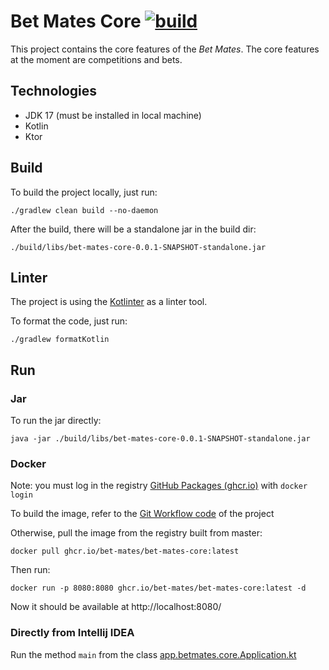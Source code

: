 # Bet Mates Core [![build](https://github.com/bet-mates/bet-mates-core/actions/workflows/gradle.yml/badge.svg?branch=main)](https://github.com/bet-mates/bet-mates-core/actions/workflows/gradle.yml)

This project contains the core features of the *Bet Mates*. The core features at the moment are competitions and bets.

## Technologies

- JDK 17 (must be installed in local machine)
- Kotlin
- Ktor

## Build

To build the project locally, just run:

```
./gradlew clean build --no-daemon
```

After the build, there will be a standalone jar in the build dir:

`./build/libs/bet-mates-core-0.0.1-SNAPSHOT-standalone.jar`

## Linter

The project is using the [Kotlinter](https://github.com/jeremymailen/kotlinter-gradle) as a linter tool.

To format the code, just run:

```
./gradlew formatKotlin
```

## Run
### Jar

To run the jar directly:

```
java -jar ./build/libs/bet-mates-core-0.0.1-SNAPSHOT-standalone.jar
```

### Docker

Note: you must log in the registry [GitHub Packages (ghcr.io)](https://docs.github.com/en/packages/working-with-a-github-packages-registry/working-with-the-container-registry) with `docker login`

To build the image, refer to the [Git Workflow code](https://github.com/bet-mates/bet-mates-core/blob/main/.github/workflows/gradle.yml#L70-L73) of the project

Otherwise, pull the image from the registry built from master:
```
docker pull ghcr.io/bet-mates/bet-mates-core:latest
```
Then run:
```
docker run -p 8080:8080 ghcr.io/bet-mates/bet-mates-core:latest -d
```
Now it should be available at http://localhost:8080/

### Directly from Intellij IDEA

Run the method `main` from the class [app.betmates.core.Application.kt](https://github.com/bet-mates/bet-mates-core/blob/main/src/main/kotlin/app/betmates/core/Application.kt#L9-L10)

